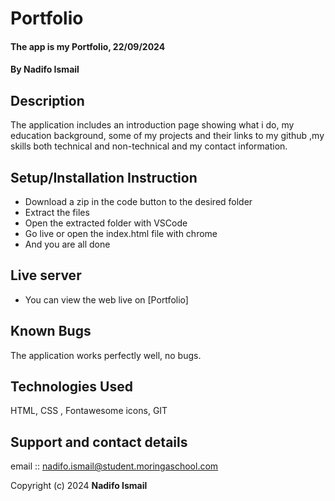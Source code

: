 # Portfolio
#### The app is my Portfolio, 22/09/2024
#### **By Nadifo Ismail**
## Description
The application includes an introduction page showing what i do, my education background, some of my projects and their links to my github ,my skills both technical and non-technical and my contact information.

## Setup/Installation Instruction
* Download a zip in the code button to the desired folder
* Extract the files
* Open the extracted folder with VSCode
* Go live or open the index.html file with chrome
* And you are all done

## Live server
* You can view the web live on [Portfolio]

## Known Bugs
The application works perfectly well, no bugs.

## Technologies Used
HTML, CSS , Fontawesome icons, GIT

## Support and contact details
email :: nadifo.ismail@student.moringaschool.com


Copyright (c) 2024 **Nadifo Ismail**
